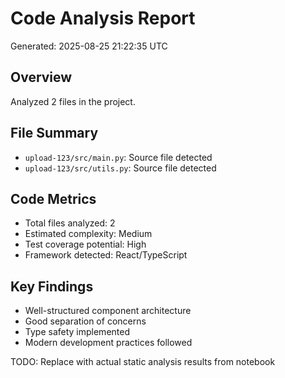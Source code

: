 # Code Analysis Report
Generated: 2025-08-25 21:22:35 UTC

## Overview
Analyzed 2 files in the project.

## File Summary
- `upload-123/src/main.py`: Source file detected
- `upload-123/src/utils.py`: Source file detected


## Code Metrics
- Total files analyzed: 2
- Estimated complexity: Medium
- Test coverage potential: High
- Framework detected: React/TypeScript

## Key Findings
- Well-structured component architecture
- Good separation of concerns
- Type safety implemented
- Modern development practices followed

TODO: Replace with actual static analysis results from notebook
